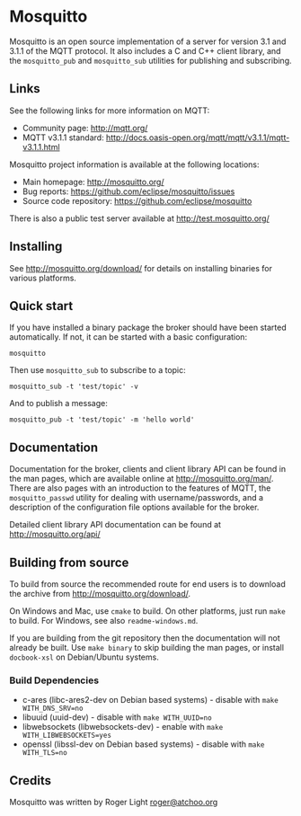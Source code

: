 Mosquitto
=========

Mosquitto is an open source implementation of a server for version 3.1 and
3.1.1 of the MQTT protocol. It also includes a C and C++ client library, and
the `mosquitto_pub` and `mosquitto_sub` utilities for publishing and
subscribing.

## Links

See the following links for more information on MQTT:

- Community page: <http://mqtt.org/>
- MQTT v3.1.1 standard: <http://docs.oasis-open.org/mqtt/mqtt/v3.1.1/mqtt-v3.1.1.html>

Mosquitto project information is available at the following locations:

- Main homepage: <http://mosquitto.org/>
- Bug reports: <https://github.com/eclipse/mosquitto/issues>
- Source code repository: <https://github.com/eclipse/mosquitto>

There is also a public test server available at <http://test.mosquitto.org/>

## Installing

See <http://mosquitto.org/download/> for details on installing binaries for
various platforms.

## Quick start

If you have installed a binary package the broker should have been started
automatically. If not, it can be started with a basic configuration:

    mosquitto

Then use `mosquitto_sub` to subscribe to a topic:

    mosquitto_sub -t 'test/topic' -v

And to publish a message:

    mosquitto_pub -t 'test/topic' -m 'hello world'

## Documentation

Documentation for the broker, clients and client library API can be found in
the man pages, which are available online at <http://mosquitto.org/man/>. There
are also pages with an introduction to the features of MQTT, the
`mosquitto_passwd` utility for dealing with username/passwords, and a
description of the configuration file options available for the broker.

Detailed client library API documentation can be found at <http://mosquitto.org/api/>

## Building from source

To build from source the recommended route for end users is to download the
archive from <http://mosquitto.org/download/>.

On Windows and Mac, use `cmake` to build. On other platforms, just run `make`
to build. For Windows, see also `readme-windows.md`.

If you are building from the git repository then the documentation will not
already be built. Use `make binary` to skip building the man pages, or install
`docbook-xsl` on Debian/Ubuntu systems.

### Build Dependencies

* c-ares (libc-ares2-dev on Debian based systems) - disable with `make WITH_DNS_SRV=no`
* libuuid (uuid-dev) - disable with `make WITH_UUID=no`
* libwebsockets (libwebsockets-dev) - enable with `make WITH_LIBWEBSOCKETS=yes`
* openssl (libssl-dev on Debian based systems) - disable with `make WITH_TLS=no`

## Credits

Mosquitto was written by Roger Light <roger@atchoo.org>
